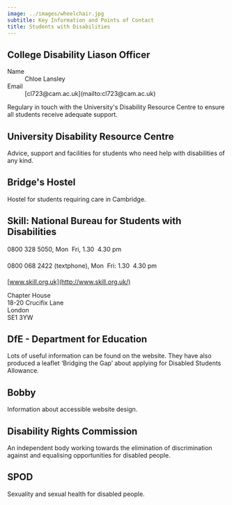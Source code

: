 ```yaml
---
image: ../images/wheelchair.jpg
subtitle: Key Information and Points of Contact
title: Students with Disabilities
---
```


## College Disability Liason Officer
<dt>Name</dt><dd>Chloe Lansley</dd><dt class="even">Email</dt><dd class="even">[cl723@cam.ac.uk](mailto:cl723@cam.ac.uk)</dd>

Regulary in touch with the University's Disability Resource Centre to ensure all students receive adequate support.

## University Disability Resource Centre

Advice, support and facilities for students who need help with disabilities of any kind.

## Bridge's Hostel

Hostel for students requiring care in Cambridge.

## Skill: National Bureau for Students with Disabilities

0800 328 5050, Mon  Fri, 1.30  4.30 pm

0800 068 2422 (textphone), Mon  Fri: 1.30  4.30 pm

[www.skill.org.uk](http://www.skill.org.uk/)

Chapter House<br/>
	18-20 Crucifix Lane<br/>
	London<br/>
	SE1 3YW

## DfE - Department for Education

Lots of useful information can be found on the website. They have also produced a leaflet ‘Bridging the Gap’ about applying for Disabled Students Allowance.

## Bobby

Information about accessible website design.

## Disability Rights Commission

An independent body working towards the elimination of discrimination against and equalising opportunities for disabled people.

## SPOD

Sexuality and sexual health for disabled people.